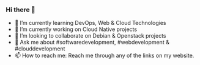 ### Hi there 👋

<!--
**peethaajiboy/peethaajiboy** is a ✨ _special_ ✨ repository because its `README.md` (this file) appears on your GitHub profile.

Here are some ideas to get you started:

- 🤔 I’m looking for help with ...
- ⚡ Fun fact: ...
-->
- 🌱 I’m currently learning DevOps, Web & Cloud Technologies
- 🔭 I’m currently working on Cloud Native projects 
- 👯 I’m looking to collaborate on Debian & Openstack projects
- 💬 Ask me about #softwaredevelopment, #webdevelopment & #clouddevelopment
- 📫 How to reach me: Reach me through any of the links on my website.
